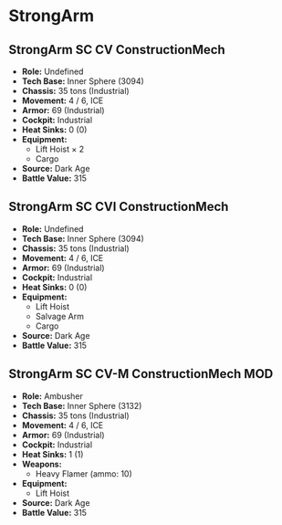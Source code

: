 # StrongArm
## StrongArm SC CV ConstructionMech
- **Role:** Undefined
- **Tech Base:** Inner Sphere (3094)
- **Chassis:** 35 tons (Industrial)
- **Movement:** 4 / 6, ICE
- **Armor:** 69 (Industrial)
- **Cockpit:** Industrial
- **Heat Sinks:** 0 (0)
- **Equipment:**
  - Lift Hoist × 2
  - Cargo
- **Source:** Dark Age
- **Battle Value:** 315

## StrongArm SC CVI ConstructionMech
- **Role:** Undefined
- **Tech Base:** Inner Sphere (3094)
- **Chassis:** 35 tons (Industrial)
- **Movement:** 4 / 6, ICE
- **Armor:** 69 (Industrial)
- **Cockpit:** Industrial
- **Heat Sinks:** 0 (0)
- **Equipment:**
  - Lift Hoist
  - Salvage Arm
  - Cargo
- **Source:** Dark Age
- **Battle Value:** 315

## StrongArm SC CV-M ConstructionMech MOD
- **Role:** Ambusher
- **Tech Base:** Inner Sphere (3132)
- **Chassis:** 35 tons (Industrial)
- **Movement:** 4 / 6, ICE
- **Armor:** 69 (Industrial)
- **Cockpit:** Industrial
- **Heat Sinks:** 1 (1)
- **Weapons:**
  - Heavy Flamer (ammo: 10)
- **Equipment:**
  - Lift Hoist
- **Source:** Dark Age
- **Battle Value:** 315

